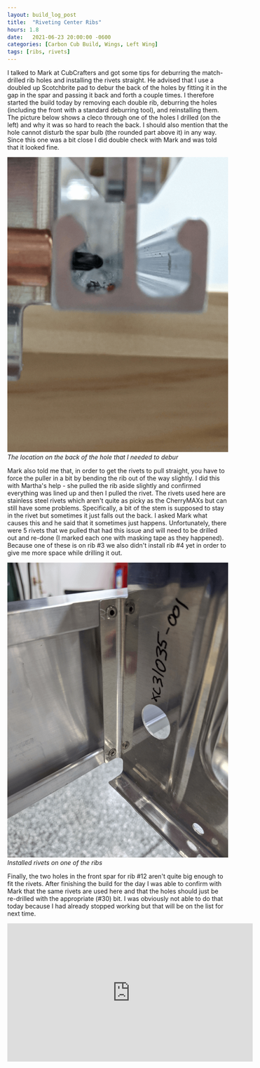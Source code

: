 ```yaml
---
layout: build_log_post
title:  "Riveting Center Ribs"
hours: 1.8
date:   2021-06-23 20:00:00 -0600
categories: [Carbon Cub Build, Wings, Left Wing]
tags: [ribs, rivets]
---
```


I talked to Mark at CubCrafters and got some tips for deburring the match-drilled rib holes and installing the rivets straight. He advised that I use a doubled up Scotchbrite pad to debur the back of the holes by fitting it in the gap in the spar and passing it back and forth a couple times. I therefore started the build today by removing each double rib, deburring the holes (including the front with a standard deburring tool), and reinstalling them. The picture below shows a cleco through one of the holes I drilled (on the left) and why it was so hard to reach the back. I should also mention that the hole cannot disturb the spar bulb (the rounded part above it) in any way. Since this one was a bit close I did double check with Mark and was told that it looked fine.

![Desktop View](/assets/img/posts/2021/2021-06-23-riveting-center-ribs/drilled_hole.png)
_The location on the back of the hole that I needed to debur_

Mark also told me that, in order to get the rivets to pull straight, you have to force the puller in a bit by bending the rib out of the way slightly. I did this with Martha's help - she pulled the rib aside slightly and confirmed everything was lined up and then I pulled the rivet. The rivets used here are stainless steel rivets which aren't quite as picky as the CherryMAXs but can still have some problems. Specifically, a bit of the stem is supposed to stay in the rivet but sometimes it just falls out the back. I asked Mark what causes this and he said that it sometimes just happens. Unfortunately, there were 5 rivets that we pulled that had this issue and will need to be drilled out and re-done (I marked each one with masking tape as they happened). Because one of these is on rib #3 we also didn't install rib #4 yet in order to give me more space while drilling it out.

![Desktop View](/assets/img/posts/2021/2021-06-23-riveting-center-ribs/installed_rivets.png)
_Installed rivets on one of the ribs_

Finally, the two holes in the front spar for rib #12 aren't quite big enough to fit the rivets. After finishing the build for the day I was able to confirm with Mark that the same rivets are used here and that the holes should just be re-drilled with the appropriate (#30) bit. I was obviously not able to do that today because I had already stopped working but that will be on the list for next time. 

<iframe width="560" height="315" src="https://www.youtube.com/embed/yEfi2YTO-Mo" title="YouTube video player" frameborder="0" allow="accelerometer; autoplay; clipboard-write; encrypted-media; gyroscope; picture-in-picture" allowfullscreen></iframe>

[^section-8-ref]: Wing Manual (Extended Fuel), CCEX-004 Rev. 2.02, Pages 60-64